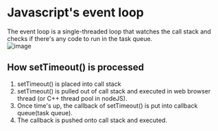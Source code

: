 # Javascript's event loop
The event loop is a single-threaded loop that watches the call stack and checks if there's any code to run in the task queue.<br>
![image](https://user-images.githubusercontent.com/67142421/206545525-f88161cc-572b-4628-9db8-291eb7b1a466.png)
## How setTimeout() is processed
1. setTimeout() is placed into call stack
2. setTimeout() is pulled out of call stack and executed in web browser thread (or C++ thread pool in nodeJS).
3. Once time's up, the callback of setTimeout() is put into callback queue(task queue).
4. The callback is pushed onto call stack and executed.
